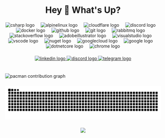 <h1 align="center">Hey 👋 What's Up?</h1>

###

<div align="center">
  <img src="https://cdn.jsdelivr.net/gh/devicons/devicon/icons/csharp/csharp-original.svg" height="60" alt="csharp logo" />
  <img width="12" />
  <img src="https://cdn.simpleicons.org/alpinelinux/0D597F" height="60" alt="alpinelinux logo" />
  <img width="12" />
  <img src="https://cdn.simpleicons.org/cloudflare/F38020" height="60" alt="cloudflare logo" />
  <img width="12" />
  <img src="https://cdn.simpleicons.org/discord/5865F2" height="60" alt="discord logo" />
  <img width="12" />
  <img src="https://cdn.simpleicons.org/docker/2496ED" height="60" alt="docker logo" />
  <img width="12" />
  <img src="https://img.shields.io/badge/GitHub-181717?logo=github&logoColor=white&style=for-the-badge" height="60" alt="github logo" />
  <img width="12" />
  <img src="https://cdn.simpleicons.org/git/F05032" height="60" alt="git logo" />
  <img width="12" />
  <img src="https://cdn.simpleicons.org/rabbitmq/FF6600" height="60" alt="rabbitmq logo" />
  <img width="12" />
  <img src="https://cdn.simpleicons.org/stackoverflow/F58025" height="60" alt="stackoverflow logo" />
  <img width="12" />
  <img src="https://skillicons.dev/icons?i=ai" height="60" alt="adobeillustrator logo" />
  <img width="12" />
  <img src="https://cdn.jsdelivr.net/gh/devicons/devicon/icons/visualstudio/visualstudio-plain.svg" height="60" alt="visualstudio logo" />
  <img width="12" />
  <img src="https://cdn.jsdelivr.net/gh/devicons/devicon/icons/vscode/vscode-original.svg" height="60" alt="vscode logo" />
  <img width="12" />
  <img src="https://cdn.jsdelivr.net/gh/devicons/devicon/icons/nuget/nuget-original.svg" height="60" alt="nuget logo" />
  <img width="12" />
  <img src="https://cdn.jsdelivr.net/gh/devicons/devicon/icons/googlecloud/googlecloud-original.svg" height="60" alt="googlecloud logo" />
  <img width="12" />
  <img src="https://cdn.jsdelivr.net/gh/devicons/devicon/icons/google/google-original.svg" height="60" alt="google logo" />
  <img width="12" />
  <img src="https://cdn.jsdelivr.net/gh/devicons/devicon/icons/dotnetcore/dotnetcore-original.svg" height="60" alt="dotnetcore logo" />
  <img width="12" />
  <img src="https://cdn.jsdelivr.net/gh/devicons/devicon/icons/chrome/chrome-original.svg" height="60" alt="chrome logo" />
</div>

###

<div align="center">
  <a href="https://www.linkedin.com/in/psyvemil/" target="_blank">
    <img src="https://img.shields.io/static/v1?message=LinkedIn&logo=linkedin&color=0077B5&logoColor=white&style=for-the-badge" height="25" alt="linkedin logo" />
  </a>
  <a href="https://discord.com/users/psyv.emil" target="_blank">
    <img src="https://img.shields.io/static/v1?message=Discord&logo=discord&color=7289DA&logoColor=white&style=for-the-badge" height="25" alt="discord logo" />
  </a>
  <a href="https://t.me/psyv0" target="_blank">
    <img src="https://img.shields.io/static/v1?message=Telegram&logo=telegram&color=2CA5E0&logoColor=white&style=for-the-badge" height="25" alt="telegram logo" />
  </a>
</div>

###



<br clear="both">

<!-- Pac-Man Contribution Graph -->



<picture>
  <source media="(prefers-color-scheme: dark)" srcset="https://raw.githubusercontent.com/psyv27/psyv27/output/pacman-contribution-graph-dark.svg">
  <source media="(prefers-color-scheme: light)" srcset="https://raw.githubusercontent.com/psyv27/psyv27/output/pacman-contribution-graph.svg">
  <img alt="pacman contribution graph" src="https://raw.githubusercontent.com/psyv27/psyv27/output/pacman-contribution-graph.svg">
</picture>



###

<!-- Snake Animation -->
<div align="center">
  <img src="https://raw.githubusercontent.com/psyv27/my/output/snake.svg"
       alt="Snake animation" />
</div>

###

<div align="center">
  <img src="https://visitor-badge.laobi.icu/badge?page_id=psyv27.my" />
</div>

###

